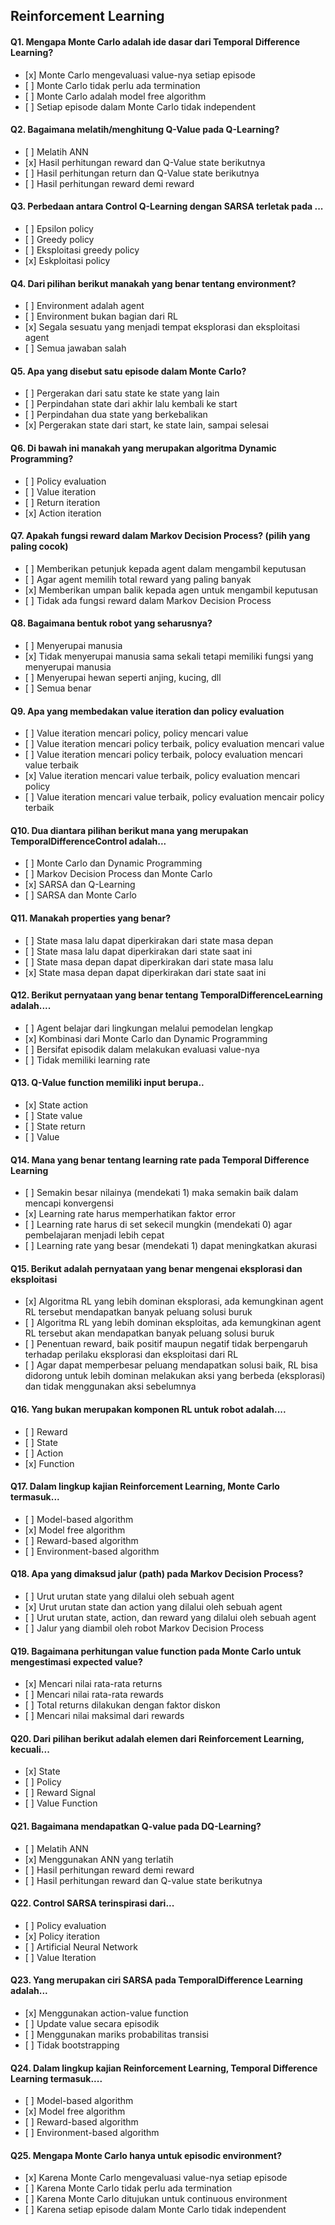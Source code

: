 ## Reinforcement Learning

#### Q1. Mengapa Monte Carlo adalah ide dasar dari Temporal Difference Learning?

- \[x] Monte Carlo mengevaluasi value-nya setiap episode
- \[ ] Monte Carlo tidak perlu ada termination
- \[ ] Monte Carlo adalah model free algorithm
- \[ ] Setiap episode dalam Monte Carlo tidak independent

#### Q2. Bagaimana melatih/menghitung Q-Value pada Q-Learning?

- \[ ] Melatih ANN
- \[x] Hasil perhitungan reward dan Q-Value state berikutnya
- \[ ] Hasil perhitungan return dan Q-Value state berikutnya
- \[ ] Hasil perhitungan reward demi reward

#### Q3. Perbedaan antara Control Q-Learning dengan SARSA terletak pada ...

- \[ ] Epsilon policy
- \[ ] Greedy policy
- \[ ] Eksploitasi greedy policy
- \[x] Eskploitasi policy

#### Q4. Dari pilihan berikut manakah yang benar tentang environment? 

- \[ ] Environment adalah agent
- \[ ] Environment bukan bagian dari RL
- \[x] Segala sesuatu yang menjadi tempat eksplorasi dan eksploitasi agent
- \[ ] Semua jawaban salah

#### Q5. Apa yang disebut satu episode dalam Monte Carlo?

- \[ ] Pergerakan dari satu state ke state yang lain 
- \[ ] Perpindahan state dari akhir lalu kembali ke start
- \[ ] Perpindahan dua state yang berkebalikan
- \[x] Pergerakan state dari start, ke state lain, sampai selesai

#### Q6. Di bawah ini manakah yang merupakan algoritma Dynamic Programming?

- \[ ] Policy evaluation
- \[ ] Value iteration
- \[ ] Return iteration
- \[x] Action iteration

#### Q7. Apakah fungsi reward dalam Markov Decision Process? (pilih yang paling cocok)

- \[ ] Memberikan petunjuk kepada agent dalam mengambil keputusan
- \[ ] Agar agent memilih total reward yang paling banyak
- \[x] Memberikan umpan balik kepada agen untuk mengambil keputusan 
- \[ ] Tidak ada fungsi reward dalam Markov Decision Process

#### Q8. Bagaimana bentuk robot yang seharusnya? 

- \[ ] Menyerupai manusia
- \[x] Tidak menyerupai manusia sama sekali tetapi memiliki fungsi yang menyerupai manusia
- \[ ] Menyerupai hewan seperti anjing, kucing, dll
- \[ ] Semua benar

#### Q9. Apa yang membedakan value iteration dan policy evaluation

- \[ ] Value iteration mencari policy, policy mencari value
- \[ ] Value iteration mencari policy terbaik, policy evaluation mencari value
- \[ ] Value iteration mencari policy terbaik, polocy evaluation mencari value terbaik
- \[x] Value iteration mencari value terbaik, policy evaluation mencari policy
- \[ ] Value iteration mencari value terbaik, policy evaluation mencair policy terbaik

#### Q10. Dua diantara pilihan berikut mana yang merupakan TemporalDifferenceControl adalah... 

- \[ ] Monte Carlo dan Dynamic Programming
- \[ ] Markov Decision Process dan Monte Carlo
- \[x] SARSA dan Q-Learning
- \[ ] SARSA dan Monte Carlo

#### Q11. Manakah properties yang benar?

- \[ ] State masa lalu dapat diperkirakan dari state masa depan
- \[ ] State masa lalu dapat diperkirakan dari state saat ini
- \[ ] State masa depan dapat diperkirakan dari state masa lalu
- \[x] State masa depan dapat diperkirakan dari state saat ini

#### Q12. Berikut pernyataan yang benar tentang TemporalDifferenceLearning adalah....

- \[ ] Agent belajar dari lingkungan melalui pemodelan lengkap
- \[x] Kombinasi dari Monte Carlo dan Dynamic Programming
- \[ ] Bersifat episodik dalam melakukan evaluasi value-nya
- \[ ] Tidak memiliki learning rate

#### Q13. Q-Value function memiliki input berupa.. 

- \[x] State action
- \[ ] State value
- \[ ] State return
- \[ ] Value

#### Q14. Mana yang benar tentang learning rate pada Temporal Difference Learning 

- \[ ] Semakin besar nilainya (mendekati 1) maka semakin baik dalam mencapi konvergensi
- \[x] Learning rate harus memperhatikan faktor error
- \[ ] Learning rate harus di set sekecil mungkin (mendekati 0) agar pembelajaran menjadi lebih cepat
- \[ ] Learning rate yang besar (mendekati 1) dapat meningkatkan akurasi

#### Q15. Berikut adalah pernyataan yang benar mengenai eksplorasi dan eksploitasi

- \[x] Algoritma RL yang lebih dominan eksplorasi, ada kemungkinan agent RL tersebut mendapatkan banyak peluang solusi buruk
- \[ ] Algoritma RL yang lebih dominan eksploitas, ada kemungkinan agent RL tersebut akan mendapatkan banyak peluang solusi buruk
- \[ ] Penentuan reward, baik positif maupun negatif tidak berpengaruh terhadap perilaku eksplorasi dan eksploitasi dari RL
- \[ ] Agar dapat memperbesar peluang mendapatkan solusi baik, RL bisa didorong untuk lebih dominan melakukan aksi yang berbeda (eksplorasi) dan tidak menggunakan aksi sebelumnya

#### Q16. Yang bukan merupakan komponen RL untuk robot adalah.... 

- \[ ] Reward
- \[ ] State
- \[ ] Action
- \[x] Function

#### Q17. Dalam lingkup kajian Reinforcement Learning, Monte Carlo termasuk... 

- \[ ] Model-based algorithm
- \[x] Model free algorithm
- \[ ] Reward-based algorithm
- \[ ] Environment-based algorithm

#### Q18. Apa yang dimaksud jalur (path) pada Markov Decision Process?

- \[ ] Urut urutan state yang dilalui oleh sebuah agent
- \[x] Urut urutan state dan action yang dilalui oleh sebuah agent
- \[ ] Urut urutan state, action, dan reward yang dilalui oleh sebuah agent
- \[ ] Jalur yang diambil oleh robot Markov Decision Process

#### Q19. Bagaimana perhitungan value function pada Monte Carlo untuk mengestimasi expected value? 

- \[x] Mencari nilai rata-rata returns
- \[ ] Mencari nilai rata-rata rewards
- \[ ] Total returns dilakukan dengan faktor diskon
- \[ ] Mencari nilai maksimal dari rewards

#### Q20. Dari pilihan berikut adalah elemen dari Reinforcement Learning, kecuali... 

- \[x] State
- \[ ] Policy
- \[ ] Reward Signal
- \[ ] Value Function

#### Q21. Bagaimana mendapatkan Q-value pada DQ-Learning? 

- \[ ] Melatih ANN
- \[x] Menggunakan ANN yang terlatih
- \[ ] Hasil perhitungan reward demi reward
- \[ ] Hasil perhitungan reward dan Q-value state berikutnya

#### Q22. Control SARSA terinspirasi dari... 

- \[ ] Policy evaluation
- \[x] Policy iteration
- \[ ] Artificial Neural Network 
- \[ ] Value Iteration

#### Q23. Yang merupakan ciri SARSA pada TemporalDifference Learning adalah... 

- \[x] Menggunakan action-value function
- \[ ] Update value secara episodik 
- \[ ] Menggunakan mariks probabilitas transisi
- \[ ] Tidak bootstrapping

#### Q24. Dalam lingkup kajian Reinforcement Learning, Temporal Difference Learning termasuk.... 

- \[ ] Model-based algorithm
- \[x] Model free algorithm
- \[ ] Reward-based algorithm
- \[ ] Environment-based algorithm

#### Q25. Mengapa Monte Carlo hanya untuk episodic environment?

- \[x] Karena Monte Carlo mengevaluasi value-nya setiap episode
- \[ ] Karena Monte Carlo tidak perlu ada termination
- \[ ] Karena Monte Carlo ditujukan untuk continuous environment
- \[ ] Karena setiap episode dalam Monte Carlo tidak independent